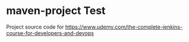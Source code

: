 # maven-project Test
Project source code for https://www.udemy.com/the-complete-jenkins-course-for-developers-and-devops
